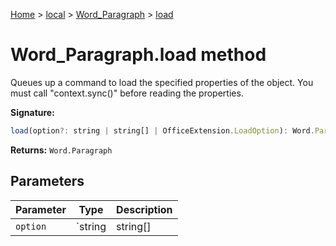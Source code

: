 [Home](./index) &gt; [local](local.md) &gt; [Word\_Paragraph](local.word_paragraph.md) &gt; [load](local.word_paragraph.load.md)

# Word\_Paragraph.load method

Queues up a command to load the specified properties of the object. You must call "context.sync()" before reading the properties.

**Signature:**
```javascript
load(option?: string | string[] | OfficeExtension.LoadOption): Word.Paragraph;
```
**Returns:** `Word.Paragraph`

## Parameters

|  Parameter | Type | Description |
|  --- | --- | --- |
|  `option` | `string | string[] | OfficeExtension.LoadOption` |  |


